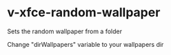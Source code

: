 v-xfce-random-wallpaper
=======================

Sets the random wallpaper from a folder

Change "dirWallpapers" variable to your wallpapers dir

